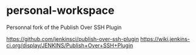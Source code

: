 personal-workspace
==================

Personnal fork of the Publish Over SSH Plugin

https://github.com/jenkinsci/publish-over-ssh-plugin
https://wiki.jenkins-ci.org/display/JENKINS/Publish+Over+SSH+Plugin





